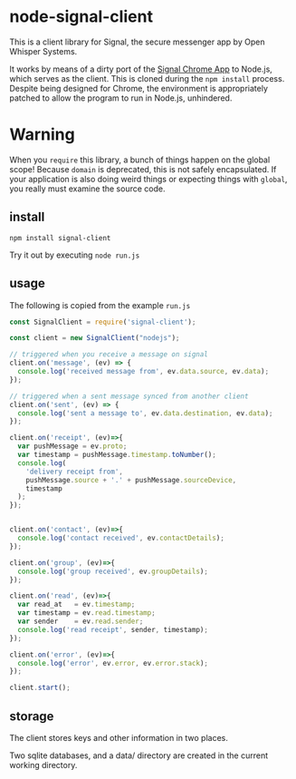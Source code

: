 # node-signal-client

This is a client library for Signal, the secure messenger app by Open Whisper Systems.

It works by means of a dirty port of the [Signal Chrome App](https://github.com/WhisperSystems/Signal-Desktop) to Node.js, which serves as the client. This is cloned during the `npm install` process. Despite being designed for Chrome, the environment is appropriately patched to allow the program to run in Node.js, unhindered.

# Warning

When you `require` this library, a bunch of things happen on the global scope! Because `domain` is deprecated, this is not safely encapsulated. If your application is also doing weird things or expecting things with `global`, you really must examine the source code.

## install

`npm install signal-client`

Try it out by executing `node run.js`

## usage

The following is copied from the example `run.js`

```javascript
const SignalClient = require('signal-client');

const client = new SignalClient("nodejs");

// triggered when you receive a message on signal
client.on('message', (ev) => {
  console.log('received message from', ev.data.source, ev.data);
});

// triggered when a sent message synced from another client
client.on('sent', (ev) => {
  console.log('sent a message to', ev.data.destination, ev.data);
});

client.on('receipt', (ev)=>{
  var pushMessage = ev.proto;
  var timestamp = pushMessage.timestamp.toNumber();
  console.log(
    'delivery receipt from',
    pushMessage.source + '.' + pushMessage.sourceDevice,
    timestamp
  );
});


client.on('contact', (ev)=>{
  console.log('contact received', ev.contactDetails);
});

client.on('group', (ev)=>{
  console.log('group received', ev.groupDetails);
});

client.on('read', (ev)=>{
  var read_at   = ev.timestamp;
  var timestamp = ev.read.timestamp;
  var sender    = ev.read.sender;
  console.log('read receipt', sender, timestamp);
});

client.on('error', (ev)=>{
  console.log('error', ev.error, ev.error.stack);
});

client.start();
```

## storage

The client stores keys and other information in two places.

Two sqlite databases, and a data/ directory are created in the current working directory.
